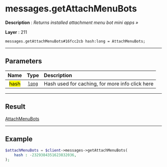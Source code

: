 # messages.getAttachMenuBots

**Description** : *Returns installed attachment menu bot mini apps »*

**Layer** : 211

```tl
messages.getAttachMenuBots#16fcc2cb hash:long = AttachMenuBots;
```

---

## Parameters

| Name | Type | Description |
| :---: | :---: | :--- |
| <mark>hash</mark> | [`long`](type/long) | Hash used for caching, for more info click here |

---

## Result

[AttachMenuBots](type/AttachMenuBots)

---

## Example

```php
$attachMenuBots = $client->messages->getAttachMenuBots(
	hash : -2329384351623832036,
);
```